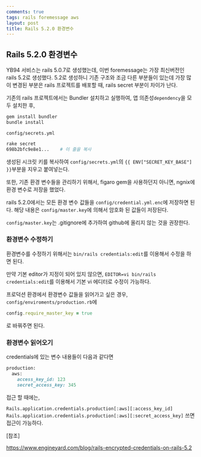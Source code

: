 ```yaml
---
comments: true
tags: rails foremessage aws
layout: post
title: Rails 5.2.0 환경변수
---
```




## Rails 5.2.0 환경변수

YB94 서비스는 rails 5.0.7로 생성했는데, 이번 foremessage는 가장 최신버전인 rails 5.2로 생성했다. 5.2로 생성하니 기존 구조와 조금 다른 부분들이 있는데  가장 많이 변경된 부분은 rails 프로젝트를 배포할 때, rails secret 부분이 차이가 난다.

기존의 rails 프로젝트에서는 Bundler 설치하고 실행하여, 앱 의존성`dependency`을 모두 설치한 후,

```bash
gem install bundler
bundle install
```

 `config/secrets.yml`

```bash
rake secret
698b2bfc9e8e1...    # 이 줄을 복사
```

생성된 시크릿 키를 복사하여 `config/secrets.yml`의 `{{ ENV["SECRET_KEY_BASE"] }}`부분을 지우고 붙여넣는다.

또한, 기존 환경 변수들을 관리하기 위해서, figaro gem을 사용하던지 아니면, ngnix에 환경 변수로 저장을 했었다.



rails 5.2.0에서는 모든 환경 변수 값들을 `config/credential.yml.enc`에 저장하면 된다. 해당 내용은 `config/master.key`에 의해서 암호화 된 값들이 저장된다. 

`config/master.key`는 .gitignore에 추가하여 github에 올리지 않는 것을 권장한다. 



### 환경변수 수정하기

환경변수를 수정하기 위해서는 `bin/rails credentials:edit`를 이용해서 수정을 하면 된다.

만약 기본 editor가 지정이 되어 있지 않으면, `EDITOR=vi bin/rails credentials:edit`를 이용해서 기본 vi 에디터로 수정이 가능하다.



프로덕션 환경에서 환경변수 값들을 읽어가고 싶은 경우, `config/enviroments/production.rb`에 

~~~ruby
config.require_master_key = true
~~~

로 바꿔주면 된다.



### 환경변수 읽어오기

credentials에 있는 변수 내용들이 다음과 같다면 

~~~ruby
production:
  aws:
    access_key_id: 123
    secret_access_key: 345
~~~

접근 할 때에는, 

 `Rails.application.credentials.production[:aws][:access_key_id]` `Rails.application.credentials.production[:aws][:secret_access_key]`  쓰면 접근이 가능하다.



[참조]

https://www.engineyard.com/blog/rails-encrypted-credentials-on-rails-5.2